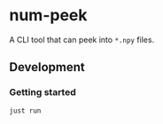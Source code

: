 # num-peek

A CLI tool that can peek into `*.npy` files.

## Development

### Getting started

```bash
just run
```
